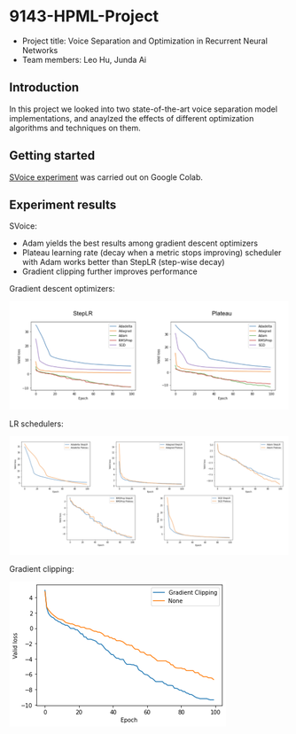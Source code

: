 # 9143-HPML-Project

- Project title: Voice Separation and Optimization in Recurrent Neural Networks
- Team members: Leo Hu, Junda Ai

## Introduction

In this project we looked into two state-of-the-art voice separation model implementations, and anaylzed the effects of different optimization algorithms and techniques on them.

## Getting started

[SVoice experiment](https://colab.research.google.com/drive/1B1cNeMLSL0KVs-Am1dKA5_F4E6k474_d#scrollTo=9DPpT3KiFTn2) was carried out on Google Colab.

## Experiment results

SVoice:

- Adam yields the best results among gradient descent optimizers
- Plateau learning rate (decay when a metric stops improving) scheduler with Adam works better than StepLR (step-wise decay)
- Gradient clipping further improves performance

Gradient descent optimizers:

![Optimizers](img/svoice-optim.png)

LR schedulers:

![LR schedulers](img/svoice-lr-schl.png)

Gradient clipping:

![Gradient clipping](img/svoice-gradient-clipping.png)
